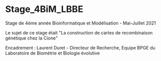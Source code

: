 # Stage_4BiM_LBBE
Stage de 4ème année Bioinformatique et Modélisation - Mai-Juillet 2021

Le sujet de ce stage était "La construction de cartes de recombinaison génétique chez la Cione"

Encadrement : Laurent Duret - Directeur de Recherche, Equipe BPGE du Laboratoire de Biométrie et Biologie évolutive

